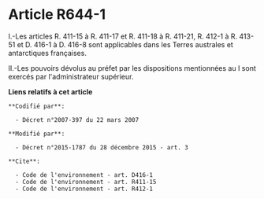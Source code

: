 # Article R644-1

I.-Les  articles R. 411-15 à R. 411-17 et R. 411-18 à R. 411-21, R. 412-1 à R. 413-51 et D. 416-1 à D. 416-8 sont applicables
dans les Terres australes et antarctiques françaises. 

II.-Les pouvoirs dévolus au préfet par les dispositions mentionnées au I sont exercés par l'administrateur supérieur.

**Liens relatifs à cet article**

	**Codifié par**:

	  - Décret n°2007-397 du 22 mars 2007

	**Modifié par**:

	  - Décret n°2015-1787 du 28 décembre 2015 - art. 3

	**Cite**:

	  - Code de l'environnement - art. D416-1
	  - Code de l'environnement - art. R411-15
	  - Code de l'environnement - art. R412-1
